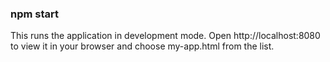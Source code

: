 ### npm start
This runs the application in development mode.
Open http://localhost:8080 to view it in your browser and choose my-app.html from the list.

